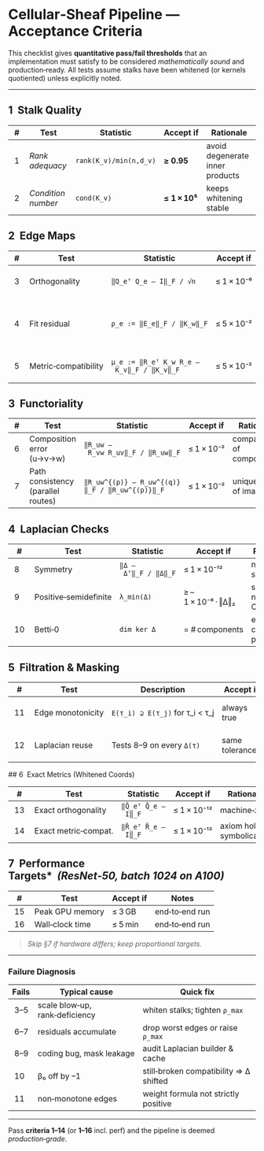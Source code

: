 # Cellular‑Sheaf Pipeline — Acceptance Criteria

This checklist gives **quantitative pass/fail thresholds** that an implementation must satisfy to be considered *mathematically sound* and production‑ready.  All tests assume stalks have been whitened (or kernels quotiented) unless explicitly noted.

---

## 1  Stalk Quality

| # | Test | Statistic | Accept if | Rationale |
|---|------|-----------|----------|-----------|
| 1 | *Rank adequacy* | `rank(K_v)/min(n,d_v)` | **≥ 0.95** | avoid degenerate inner products |
| 2 | *Condition number* | `cond(K_v)` | **≤ 1 × 10⁵** | keeps whitening stable |

## 2  Edge Maps

| # | Test | Statistic | Accept if | Rationale |
|---|------|-----------|----------|-----------|
| 3 | Orthogonality | `‖Q_eᵀ Q_e – I‖_F / √n` | ≤ 1 × 10⁻⁶ | ensures Q_e ∈ O(n) |
| 4 | Fit residual | `ρ_e := ‖E_e‖_F / ‖K_w‖_F` | ≤ 5 × 10⁻² | Procrustes must match K_w within 5 % |
| 5 | Metric‑compatibility | `μ_e := ‖R_eᵀ K_w R_e – K_v‖_F / ‖K_v‖_F` | ≤ 5 × 10⁻² | sheaf axiom (approx.) |

## 3  Functoriality

| # | Test | Statistic | Accept if | Rationale |
|---|------|-----------|----------|-----------|
| 6 | Composition error (u→v→w) | `‖R_uw – R_vw R_uv‖_F / ‖R_uw‖_F` | ≤ 1 × 10⁻² | compatibility of composites |
| 7 | Path consistency (parallel routes) | `‖R_uw^{(p)} – R_uw^{(q)}‖_F / ‖R_uw^{(p)}‖_F` | ≤ 1 × 10⁻² | uniqueness of image |

## 4  Laplacian Checks

| # | Test | Statistic | Accept if | Rationale |
|---|------|-----------|----------|-----------|
| 8 | Symmetry | `‖Δ – Δᵀ‖_F / ‖Δ‖_F` | ≤ 1 × 10⁻¹² | numerical sanity |
| 9 | Positive‑semidefinite | `λ_min(Δ)` | ≥ –1 × 10⁻⁸ · ‖Δ‖₂ | small FP negatives OK |
| 10 | Betti‑0 | `dim ker Δ` | = # components | e.g. 1 for connected poset |

## 5  Filtration & Masking

| # | Test | Description | Accept if | Rationale |
|---|------|-------------|-----------|-----------|
| 11 | Edge monotonicity | `E(τ_i) ⊇ E(τ_j)` for τ_i < τ_j | always true | definition of filtration |
| 12 | Laplacian reuse | Tests 8–9 on every `Δ(τ)` | same tolerances | validates masking scheme |

## 6  Exact Metrics (Whitened Coords)

| # | Test | Statistic | Accept if | Rationale |
|---|------|-----------|----------|-----------|
| 13 | Exact orthogonality | `‖Q̃_eᵀ Q̃_e – I‖_F` | ≤ 1 × 10⁻¹² | machine‑zero |
| 14 | Exact metric‑compat. | `‖R̃_eᵀ R̃_e – I‖_F` | ≤ 1 × 10⁻¹² | axiom holds symbolically |

## 7  Performance Targets*  *(ResNet‑50, batch 1024 on A100)*

| # | Test | Accept if | Notes |
|---|------|-----------|-------|
| 15 | Peak GPU memory | ≤ 3 GB | end‑to‑end run |
| 16 | Wall‑clock time | ≤ 5 min | end‑to‑end run |

> *Skip §7 if hardware differs; keep proportional targets.*

---

### Failure Diagnosis

| Fails | Typical cause | Quick fix |
|-------|---------------|-----------|
| 3–5 | scale blow‑up, rank‑deficiency | whiten stalks; tighten `ρ_max` |
| 6–7 | residuals accumulate | drop worst edges or raise `ρ_max` |
| 8–9 | coding bug, mask leakage | audit Laplacian builder & cache |
| 10 | β₀ off by –1 | still‑broken compatibility ⇒ Δ shifted |
| 11 | non‑monotone edges | weight formula not strictly positive |

---

Pass **criteria 1–14** (or **1–16** incl. perf) and the pipeline is deemed *production‑grade*.

